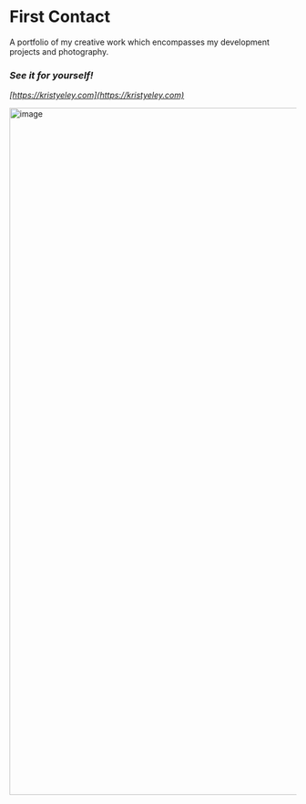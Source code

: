 # First Contact

A portfolio of my creative work which encompasses my development projects and photography.

### _See it for yourself!_
_[https://kristyeley.com](https://kristyeley.com)_

<img width="1206" alt="image" src="https://github.com/user-attachments/assets/8b9dc4f9-1c8a-4b61-bf1d-8b49ced98660">
